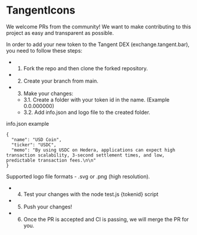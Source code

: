 # TangentIcons
We welcome PRs from the community!
We want to make contributing to this project as easy and transparent as possible.

In order to add your new token to the Tangent DEX (exchange.tangent.bar), you need to follow these steps:

- 1. Fork the repo and then clone the forked repository.
- 2. Create your branch from main.
- 3. Make your changes:
  - 3.1. Create a folder with your token id in the name. (Example 0.0.000000)
  - 3.2. Add info.json and logo file to the created folder. 

info.json example
```
{
  "name": "USD Coin",
  "ticker": "USDC",
  "memo": "By using USDC on Hedera, applications can expect high transaction scalability, 3-second settlement times, and low, predictable transaction fees.\n\n"
} 
```

Supported logo file formats - .svg or .png (high resolution).

- 4. Test your changes with the node test.js {tokenid} script
- 5. Push your changes!
- 6. Once the PR is accepted and CI is passing, we will merge the PR for you.

